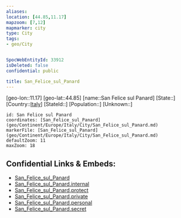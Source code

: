 ```yaml
---
aliases: 
location: [44.85,11.17]
mapzoom: [7,12] 
mapmarker: city 
type: City
tags:
- geo/City


SpocWebEntityId: 33912
isDeleted: false
confidential: public

title: San_Felice_sul_Panard
---
```

[geo-lon::11.17]
[geo-lat::44.85]
[name::San Felice sul Panard]
[State::]
[Country::[Italy](geo/Continent/Europe/Italy.md)]
[StateId::]
[Population::]
[Unknown::]


```leaflet
id: San Felice sul Panard
coordinates: [San_Felice_sul_Panard](geo/Continent/Europe/Italy/City/San_Felice_sul_Panard.md)
markerFile: [San_Felice_sul_Panard](geo/Continent/Europe/Italy/City/San_Felice_sul_Panard.md)
defaultZoom: 11 
maxZoom: 18
```


## Confidential Links & Embeds: 
- [San_Felice_sul_Panard](../../../../../../_public/geo/Continent/Europe/Italy/City/San_Felice_sul_Panard.md) 
- [San_Felice_sul_Panard.internal](../../../../../../_internal/geo/Continent/Europe/Italy/City/San_Felice_sul_Panard.internal.md) 
- [San_Felice_sul_Panard.protect](../../../../../../_protect/geo/Continent/Europe/Italy/City/San_Felice_sul_Panard.protect.md) 
- [San_Felice_sul_Panard.private](../../../../../../_private/geo/Continent/Europe/Italy/City/San_Felice_sul_Panard.private.md) 
- [San_Felice_sul_Panard.personal](../../../../../../_personal/geo/Continent/Europe/Italy/City/San_Felice_sul_Panard.personal.md) 
- [San_Felice_sul_Panard.secret](../../../../../../_secret/geo/Continent/Europe/Italy/City/San_Felice_sul_Panard.secret.md) 
